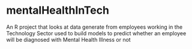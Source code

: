 # mentalHealthInTech
An R project that looks at data generate from employees working in the Technology Sector used to build models to predict whether an employee will be diagnosed with Mental Health Illness or not
